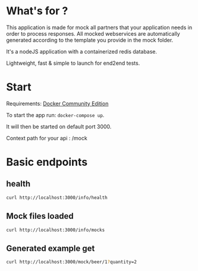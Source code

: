 # What's for ?

This application is made for mock all partners that your application needs in order to process responses.
All mocked webservices are automatically generated according to the template you provide in the mock folder.

It's a nodeJS application with a containerized redis database.

Lightweight, fast & simple to launch for end2end tests. 

# Start

Requirements: [Docker Community Edition](https://www.docker.com/community-edition)

To start the app run: `docker-compose up`.

It will then be started on default port 3000.

Context path for your api : /mock


# Basic endpoints

## health

```sh
curl http://localhost:3000/info/health
```

## Mock files loaded

```sh
curl http://localhost:3000/info/mocks
```

## Generated example get

```sh
curl http://localhost:3000/mock/beer/1?quantity=2
```
